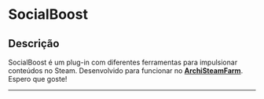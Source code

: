 # SocialBoost

## Descrição

SocialBoost é um plug-in com diferentes ferramentas para impulsionar conteúdos no Steam. Desenvolvido para funcionar no **[ArchiSteamFarm](https://github.com/JustArchiNET/ArchiSteamFarm)**. Espero que goste!

------
